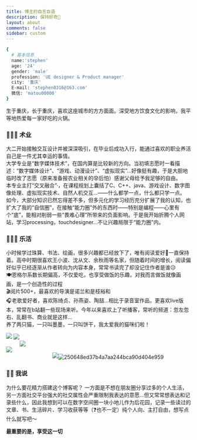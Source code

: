 ```yaml
---
title: 博主的自言自语
description: 保持好奇👀
layout: about
comments: false
sidebar: custom
---
```


```bash
{
  # 基本信息
  name:'stephen'
  age: '24'
  gender: 'male'
  profession: 'UE designer & Product manager'
  city: '重庆'
  E-mail: 'stephen0316@163.com'
  微信: 'matou00000'
}
```
生于重庆，长于重庆，喜欢这座城市的方方面面。深受地方饮食文化的影响，我平等地热爱每一家好吃的火锅。



### 🧑🏻‍💻 术业
大二开始接触交互设计并被深深吸引，在毕业后成功入行，能通过喜欢的职业养活自己是一件尤其幸运的事情。<br/>
大学专业是“数字媒体技术”，在国内算是比较新的方向。当初填志愿时一看描述：“数字媒体设计”、“游戏、动漫设计”、“虚拟现实”...好像挺有趣，于是大胆地临时改了志愿（原来准备报农业相关的😰后怕）感谢父母给予我足够的自由。<br/>本专业主打“交叉融合”·，在课程规划上囊括了C、C++、java、游戏设计、数字图像处理、虚拟现实技术、自然人机交互...——什么都学一点，什么都只学一点。<br/>
如今，大部分知识已然忘得差不多，但多元化的学习经历充分扩展了我的认知，也扩大了我的“自信圈”，在接触“能力圈”外的东西时——特别是编程——心里有个“底”，能相对削弱一些“畏难心理”所带来的负面影响。于是我开始折腾个人网站，学习processing，touchdesigner...不让兴趣局限于“能力圈”内。

### 💆🏻‍♂️ 乐活
小时候学过珠算、书法、绘画，很多兴趣都已经放下了，唯有阅读爱好📖一直保持着。高中时期很喜欢王小波、沈从文、余秋雨等名家，但随着时间的增长，阅读偏好似乎已经逐渐从作者转向为内容本身，常常书读完了却没记住作者是谁😥<br/>🍽️恩格尔系数长期偏高，不仅爱吃，也享受做饭的乐趣，对我而言做饭就像画画，是一个创造性的过程  <br/>🎬阅片500+，最喜欢的导演是诺兰和是枝裕和 <br/>🎧老歌爱好者，喜欢陈绮贞、孙燕姿、陶喆...相比于录音室作品，更喜欢live版本，常常在b站翻一些现场来听。今年以来喜欢上了听播客，常听的频道：忽左忽右、乱翻书、商业就是这样...<br>养了两只猫，一只叫墨墨，一只叫饼干，我太爱我的猫咪们啦！

<div style="overflow:auto">
  <div style="width:538px;float:left">
    <img src="https://savemyblogpic-1311313070.cos.ap-chengdu.myqcloud.com/blogpicture/IMG_2034.jpeg" style="margin-bottom:2px">
    <img src="https://savemyblogpic-1311313070.cos.ap-chengdu.myqcloud.com/blogpicture/IMG_9347.jpeg" />
  </div>
  <div style="width:467px;float:right">
    <img src="https://savemyblogpic-1311313070.cos.ap-chengdu.myqcloud.com/blogpicture/IMG_2582.jpeg"/></div></div>



<div style="overflow:auto">
  <div style="width:627px;float:left"><img src="https://savemyblogpic-1311313070.cos.ap-chengdu.myqcloud.com/blogpicture/ce9172ab0e7567c75710fa9221a7dfb9.jpg"></div>
  <div style="width:378px;float:right"> <img src="https://savemyblogpic-1311313070.cos.ap-chengdu.myqcloud.com/blogpicture/52ae7adc3fd154a433568968c6e2d968.jpg" style="margin-bottom:2px"><img src="https://savemyblogpic-1311313070.cos.ap-chengdu.myqcloud.com/blogpicture/250648ed37b4a7aa244bca90d404e959.jpg" alt="250648ed37b4a7aa244bca90d404e959" /></div>
</div>



### ✍🏻 我说

为什么要花精力搭建这个博客呢？
一方面是不想在朋友圈分享过多的个人生活，另一方面社交平台强大的社交属性会严重限制我表达的意愿...但又常常想表达和记录些什么，因此我想到可以在数字空间圈一块小地儿作为后花园，记录一些读过的文章、书、生活碎片、学习收获等等（❓也不一定）纯个人向、主打自由，想写点什么就写吧～<br/>

**最重要的是，享受这一切** 

<br/>

<br/>

